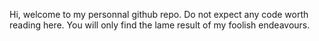 Hi, welcome to my personnal github repo. Do not expect any code worth reading here. You will only find the lame result of my foolish endeavours.

